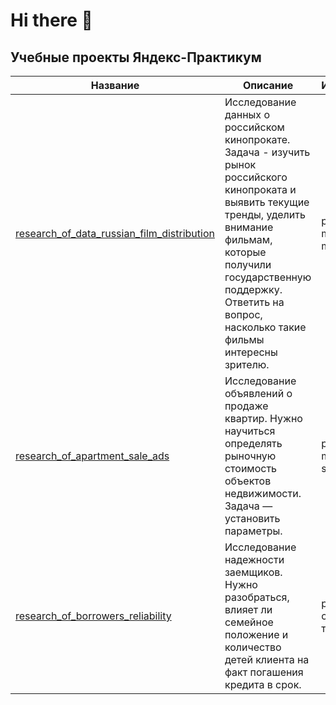 # Hi there 👋

## Учебные проекты Яндекс-Практикум

Название | Описание | Инструменты 
--- | --- | --- 
[research_of_data_russian_film_distribution](https://github.com/Olsh23/research_of_data_russian_film_distribution) | Исследование данных о российском кинопрокате. Задача - изучить рынок российского кинопроката и выявить текущие тренды, уделить внимание фильмам, которые получили государственную поддержку. Ответить на вопрос, насколько такие фильмы интересны зрителю. | pandas, matplotlib, missingno
[research_of_apartment_sale_ads](https://github.com/Olsh23/research_of_apartment_sale_ads) | Исследование объявлений о продаже квартир. Нужно научиться определять рыночную стоимость объектов недвижимости. Задача — установить параметры. | pandas, matplotlib, seaborn
[research_of_borrowers_reliability](https://github.com/Olsh23/research_of_borrowers_reliability) | Исследование надежности заемщиков. Нужно разобраться, влияет ли семейное положение и количество детей клиента на факт погашения кредита в срок. | pandas, сводные таблицы 
